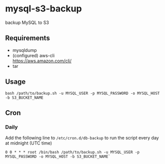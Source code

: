 mysql-s3-backup
===============

backup MySQL to S3

Requirements
---------------

* mysqldump
* (configured) aws-cli  
https://aws.amazon.com/cli/
* tar

## Usage

`bash /path/to/backup.sh -u MYSQL_USER -p MYSQL_PASSWORD -o MYSQL_HOST -b S3_BUCKET_NAME`

## Cron

### Daily

Add the following line to `/etc/cron.d/db-backup` to run the script every day at midnight (UTC time)

    0 0 * * * root /bin/bash /path/to/backup.sh -u MYSQL_USER -p MYSQL_PASSWORD -o MYSQL_HOST -b S3_BUCKET_NAME`
